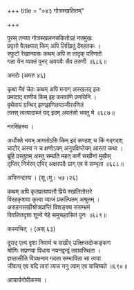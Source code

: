 +++
title = "०४३ गोत्रस्खलितम्"

+++


पुरस् तन्व्या गोत्रस्खलनचकितोऽहं नतमुखः   
प्रवृत्तो वैलक्ष्यात् किम् अपि लिखितुं दैवहतकः ।  
स्फुटो रेखान्यासः कथम् अपि स तादृक् परिणतो  
गता येन व्यक्तं पुनर् अवयवैः सैव तरुणी ॥६८६॥  


अमरोः (अमरु ४६)  


कृथा मैवं चेतः कथम् अपि मनाग् अस्खलद् इतः  
प्रमादाद् वाणीयं किम् इह करवाणि प्रणयिनि ।  
वृथैवायं ग्रन्थिर् झणझणितमञ्जीररणितं  
ततस् त्वत्पादाब्जं यद् इदम् अवतंसो भवतु मे ॥६८७॥  


नरसिंहस्य ।  


अर्धोक्ते भयम् आगतोऽसि किम् इदं कण्ठश् च किं गद्गदश्  
चाटोर् अस्य न च क्षणोऽयम् अनुपक्षिप्तेयम् आस्तां कथा ।  
ब्रूहि प्रस्तुतम् अस्तु सम्प्रति महत् कर्णे सखीनां मुखैस्   
तृप्तिर् निर्भरम् एभिर् अक्षरपदैः प्राग् एव मे सम्भृता ॥६८८॥  


अभिनन्दस्य । (सू।मु। ५७।२६)  


कथम् अपि कृतप्रत्यापत्तौ प्रिये स्खलितोत्तरे   
विरहकृशया कृत्वा व्याजं प्रकल्पितम् अश्रुतम् ।  
असहनसखीश्रोत्रप्राप्तिं विशङ्क्य ससम्भ्रमं   
विवलितदृशा शून्ये गेहे समुच्छ्वसितं पुनः ॥६८९॥  


कस्यचित् । (अस् ६३)  


दूराद् एत्य दृशा निवार्य च सखीर् उत्क्षिप्तदोःकङ्कण  
श्रोणिः सप्रणया पिधाय नयनद्वन्द्वं तवावस्थिता ।  
ज्ञातासीति विपक्षनाम गदता सम्भाविता सा त्वया  
जीवत्य् एव यदि त्वरां त्यज ननु त्वाम् एव याचिष्यते ॥६९०॥  


आचार्यगोपीकस्य ।  


